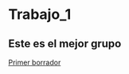 # Trabajo_1
## Este es el mejor grupo 
[Primer borrador](https://rarodriguez96.github.io/Trabajo_1/Dia_4.html)
